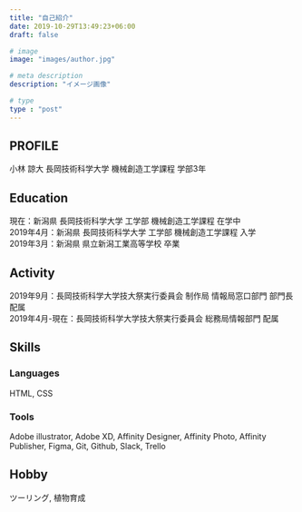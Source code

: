 ```yaml
---
title: "自己紹介"
date: 2019-10-29T13:49:23+06:00
draft: false

# image
image: "images/author.jpg"

# meta description
description: "イメージ画像"

# type
type : "post"
---
```

## PROFILE
小林 諒大
長岡技術科学大学 機械創造工学課程 学部3年


## Education
現在：新潟県 長岡技術科学大学 工学部 機械創造工学課程 在学中
<br>
2019年4月：新潟県 長岡技術科学大学 工学部 機械創造工学課程 入学
<br>
2019年3月：新潟県 県立新潟工業高等学校 卒業


## Activity
2019年9月：長岡技術科学大学技大祭実行委員会 制作局 情報局窓口部門 部門長 配属</br>
2019年4月-現在：長岡技術科学大学技大祭実行委員会 総務局情報部門 配属


## Skills
### Languages
HTML, CSS


### Tools
Adobe illustrator, Adobe XD, Affinity Designer, Affinity Photo, Affinity Publisher, Figma, Git, Github, Slack, Trello


## Hobby
ツーリング, 植物育成
